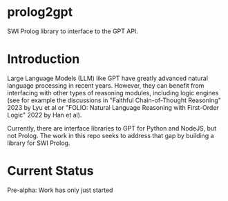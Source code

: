 # prolog2gpt
SWI Prolog library to interface to the GPT API.

# Introduction
Large Language Models (LLM) like GPT have greatly advanced natural language processing in recent years.  However, they can benefit from interfacing with other types of reasoning modules, including logic engines (see for example the discussions in "Faithful Chain-of-Thought Reasoning" 2023 by Lyu et al or "FOLIO: Natural Language Reasoning with First-Order Logic" 2022 by Han et al).

Currently, there are interface libraries to GPT for Python and NodeJS, but not Prolog.  The work in this repo seeks to address that gap by building a library for SWI Prolog.

# Current Status
Pre-alpha: Work has only just started
